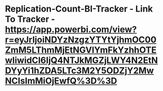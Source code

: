 # Replication-Count-BI-Tracker - Link To Tracker - https://app.powerbi.com/view?r=eyJrIjoiNDYzNzgzYTYtYjhmOC00ZmM5LThmMjEtNGVlYmFkYzhhOTEwIiwidCI6IjQ4NTJkMGZjLWY4N2EtNDYyYi1hZDA5LTc3M2Y5ODZjY2MwNCIsImMiOjEwfQ%3D%3D

